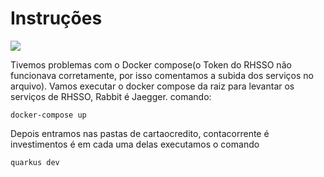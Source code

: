 <!-- ![Badge em Desenvolvimento](http://img.shields.io/static/v1?label=STATUS&message=EM%20DESENVOLVIMENTO&color=GREEN&style=for-the-badge) -->

# Instruções

![](/quarkus-microservices\Arquivos\projeto-1FASE.drawio.png)

Tivemos problemas com o Docker compose(o Token do RHSSO não funcionava corretamente, por isso comentamos a subida dos serviços no arquivo). 
Vamos executar o docker compose da raiz para levantar os serviços de RHSSO, Rabbit é Jaegger. 
comando: 
```
docker-compose up
```
Depois entramos nas pastas de cartaocredito, contacorrente é investimentos é em cada uma delas executamos o comando 
```
quarkus dev
```